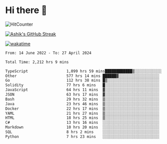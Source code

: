 # Hi there 👋

![HitCounter](https://hits.seeyoufarm.com/api/count/incr/badge.svg?url=https%3A%2F%2Fgithub.com%2Fashrhmn1212%2Fhit-counter)

<!-- ![Contribution Graph](https://github-readme-activity-graph.cyclic.app/graph?username=ashrhmn) -->


<!-- [![Top Langs](https://github-readme-stats.vercel.app/api/top-langs/?username=ashrhmn&layout=compact&theme=synthwave&langs_count=10&card_width=445)](https://github.com/anuraghazra/github-readme-stats) -->

[![Ashik's GitHub Streak](https://github-readme-streak-stats.herokuapp.com/?user=ashrhmn&theme=blood&fire=DD7F1C&background=151515&dates=9f9f9f&border=DD2727)](https://git.io/streak-stats)

<!-- ![Ashik's GitHub stats](https://github-readme-stats.vercel.app/api/?username=ashrhmn&show_icons=true&title_color=fff&icon_color=79ff97&text_color=9f9f9f&bg_color=151515) -->

[![wakatime](https://wakatime.com/badge/user/3df86613-ba63-4631-8e65-0ff18e7becad.svg)](https://wakatime.com/@3df86613-ba63-4631-8e65-0ff18e7becad)

<!--START_SECTION:waka-->

```txt
From: 14 June 2022 - To: 27 April 2024

Total Time: 2,212 hrs 9 mins

TypeScript                 1,099 hrs 59 mins████████████▒░░░░░░░░░░░░   49.73 %
Other                      577 hrs 14 mins ██████▓░░░░░░░░░░░░░░░░░░   26.09 %
Go                         112 hrs 38 mins █▒░░░░░░░░░░░░░░░░░░░░░░░   05.09 %
Solidity                   77 hrs 6 mins   █░░░░░░░░░░░░░░░░░░░░░░░░   03.49 %
JavaScript                 64 hrs 11 mins  ▓░░░░░░░░░░░░░░░░░░░░░░░░   02.90 %
JSON                       63 hrs 17 mins  ▓░░░░░░░░░░░░░░░░░░░░░░░░   02.86 %
Bash                       29 hrs 32 mins  ▒░░░░░░░░░░░░░░░░░░░░░░░░   01.34 %
Java                       23 hrs 46 mins  ▒░░░░░░░░░░░░░░░░░░░░░░░░   01.07 %
Docker                     22 hrs 17 mins  ▒░░░░░░░░░░░░░░░░░░░░░░░░   01.01 %
YAML                       21 hrs 27 mins  ▒░░░░░░░░░░░░░░░░░░░░░░░░   00.97 %
HTML                       18 hrs 25 mins  ▒░░░░░░░░░░░░░░░░░░░░░░░░   00.83 %
C#                         13 hrs 16 mins  ░░░░░░░░░░░░░░░░░░░░░░░░░   00.60 %
Markdown                   10 hrs 20 mins  ░░░░░░░░░░░░░░░░░░░░░░░░░   00.47 %
SQL                        8 hrs 2 mins    ░░░░░░░░░░░░░░░░░░░░░░░░░   00.36 %
Python                     7 hrs 23 mins   ░░░░░░░░░░░░░░░░░░░░░░░░░   00.33 %
```

<!--END_SECTION:waka-->


<!--### Most Used Languages
<img src="https://wakatime.com/share/@ashrhmn/24ecb986-5bf8-4607-af7f-0aab08908d8c.png" />

### Favourite Tools
<img src="https://wakatime.com/share/@ashrhmn/f4e08015-f3bc-460a-9228-95a3ba11c604.png" />-->
